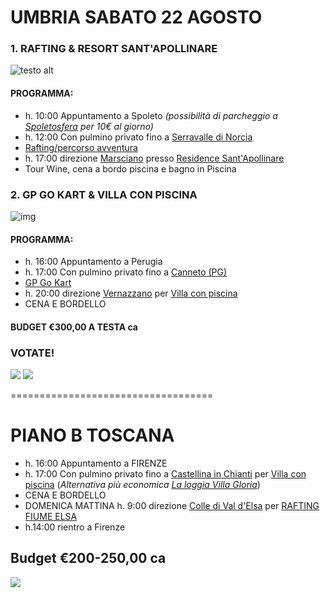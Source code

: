
# UMBRIA SABATO 22 AGOSTO

### 1. RAFTING & RESORT SANT'APOLLINARE


![testo alt](https://www.asgaia.it/media/k2/items/cache/51a3864ed3ad604d2340c3f8fe249f94_XL.jpg)


#### PROGRAMMA: 
  
  * h. 10:00 Appuntamento a Spoleto *(possibilità di parcheggio a [Spoletosfera](https://www.google.it/maps/place/Parcheggio+Spoletosfera/@42.7314275,12.7326153,17z/data=!4m8!1m2!2m1!1sspoletosfera!3m4!1s0x132ef4611e2a61bd:0x3d46bc75be78f628!8m2!3d42.7299793!4d12.7336183) per 10€ al giorno)*
  * h. 12:00 Con pulmino privato fino a [Serravalle di Norcia](https://www.google.com/maps/place/Rafting+Umbria/@42.785417,13.0214593,17z/data=!3m1!4b1!4m5!3m4!1s0x132e68f073cc7159:0x668f12bc6b59489a!8m2!3d42.785417!4d13.023648)
  * <a href="https://www.raftingumbria.it" target="_blank">Rafting/percorso avventura</a>  
  * h. 17:00 direzione [Marsciano](https://www.google.com/maps/place/Ristorante+Il+Borgo+Sant'Apollinare/@42.989945,12.2616192,17z/data=!3m1!4b1!4m5!3m4!1s0x132ea58159cfe07f:0xcedda86ac38405be!8m2!3d42.989945!4d12.2638079) presso <a href="https://www.resortsantapollinare.com" target="_blank">Residence Sant'Apollinare</a>  
  * Tour Wine, cena a bordo piscina e bagno in Piscina


### 2. GP GO KART & VILLA CON PISCINA


![img](https://i.ytimg.com/vi/dyQ2vfDuhvc/maxresdefault.jpg)


#### PROGRAMMA: 
  
  * h. 16:00 Appuntamento a Perugia
  * h. 17:00 Con pulmino privato fino a [Canneto (PG)](https://www.google.it/maps/place/TrackFire+Go-Kart/@43.0022825,12.1713442,17z/data=!3m1!4b1!4m5!3m4!1s0x132eae0ddb5c5a4f:0xcab46c6319892332!8m2!3d43.0022786!4d12.1735329)
  * [GP Go Kart](https://www.facebook.com/trackfiregokart) 
  * h. 20:00 direzione [Vernazzano](https://www.google.it/maps/place/La+Villa+sul+Lago/@43.2078975,12.089705,14.13z/data=!4m8!3m7!1s0x132c00b7d4e171cd:0xb5cdf07d7b3f32e5!5m2!4m1!1i2!8m2!3d43.2178674!4d12.0944895) per <a href="https://www.vrbo.com/it-it/affitto-vacanze/p986615vb?adultsCount=13&arrival=2020-08-22&departure=2020-08-23" target="_blank">Villa con piscina</a>
  * CENA E BORDELLO

#### BUDGET €300,00 A TESTA ca

### VOTATE!

[![](https://api.gh-polls.com/poll/01ECD289JR63R6JEWB9T8YV3KY/RAFTING%20%26%20RESORT%20SANT'APOLLINARE)](https://api.gh-polls.com/poll/01ECD289JR63R6JEWB9T8YV3KY/RAFTING%20%26%20RESORT%20SANT'APOLLINARE/vote)
[![](https://api.gh-polls.com/poll/01ECD289JR63R6JEWB9T8YV3KY/GP%20GO%20KART%20%26%20VILLA%20CON%20PISCINA)](https://api.gh-polls.com/poll/01ECD289JR63R6JEWB9T8YV3KY/GP%20GO%20KART%20%26%20VILLA%20CON%20PISCINA/vote)

===================================
# PIANO B TOSCANA

  * h. 16:00 Appuntamento a FIRENZE
  * h. 17:00 Con pulmino privato fino a [Castellina in Chianti](https://www.google.it/maps/place/Agricola+Sommavilla/@43.4731393,11.3002602,17z/data=!3m1!4b1!4m5!3m4!1s0x132a34895b39f49d:0x9c2a9d3b71c7690a!8m2!3d43.4731354!4d11.3024489) per <a href="https://www.vrbo.com/it-it/affitto-vacanze/p1061581vb?adultsCount=13&arrival=2020-08-22&departure=2020-08-23" target="_blank">Villa con piscina</a> 
  (*Alternativa più economica [La loggia Villa Gloria](http://www.booking.com/Share-sar2v1)*)
  * CENA E BORDELLO
  * DOMENICA MATTINA h. 9:00 direzione [Colle di Val d'Elsa](https://www.google.it/maps/place/53034+Colle+di+Val+d'Elsa+SI/@43.4022852,11.0636128,11.79z/data=!4m5!3m4!1s0x132a3ac3558cc631:0x39d1b483bc65251e!8m2!3d43.4199639!4d11.1272064) per <a href="https://www.t-rafting.com/project/rafting-fiume-elsa/" target="_blank">RAFTING FIUME ELSA</a>
  * h.14:00 rientro a Firenze
  
  ## Budget €200-250,00 ca
[![](https://api.gh-polls.com/poll/01ECFNNANY9EZRKH46F94BM6MD/PIANO%20B%20TOSCANA%20Villa%20e%20Rafting)](https://api.gh-polls.com/poll/01ECFNNANY9EZRKH46F94BM6MD/PIANO%20B%20TOSCANA%20Villa%20e%20Rafting/vote)
